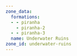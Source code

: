 ```yaml
---
zone_data:
  formations:
  - - piranha
    - piranha-2
  - - piranha-3
  name: Underwater Ruins
zone_id: underwater-ruins
---
```

